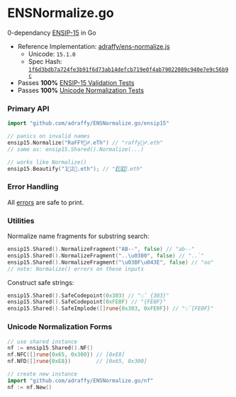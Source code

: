 # ENSNormalize.go
0-dependancy [ENSIP-15](https://docs.ens.domains/ensip/15) in Go

* Reference Implementation: [adraffy/ens-normalize.js](https://github.com/adraffy/ens-normalize.js)
	* Unicode: `15.1.0`
	* Spec Hash: [`1f6d3bdb7a724fe3b91f6d73ab14defcb719e0f4ab79022089c940e7e9c56b9c`](https://raw.githubusercontent.com/adraffy/ens-normalize.js/main/derive/output/spec.json)
* Passes **100%** [ENSIP-15 Validation Tests](./ensip15/ensip15_test.go)
* Passes **100%** [Unicode Normalization Tests](./nf/nf_test.go)

### Primary API

```go
import "github.com/adraffy/ENSNormalize.go/ensip15"

// panics on invalid names
ensip15.Normalize("RaFFY🚴‍♂️.eTh") // "raffy🚴‍♂.eth"
// same as: ensip15.Shared().Normalize(...)

// works like Normalize()
ensip15.Beautify("1⃣2⃣.eth"); // "1️⃣2️⃣.eth"
```

### Error Handling

All [errors](./ensip15/errors.go) are safe to print.

### Utilities

Normalize name fragments for substring search:

```go
ensip15.Shared().NormalizeFragment("AB--", false) // "ab--"
ensip15.Shared().NormalizeFragment("..\u0300", false) // "..̀"
ensip15.Shared().NormalizeFragment("\u03BF\u043E", false) // "οо"
// note: Normalize() errors on these inputs
```

Construct safe strings:

```go
ensip15.Shared().SafeCodepoint(0x303) // "◌̃ {303}"
ensip15.Shared().SafeCodepoint(0xFE0F) // "{FE0F}"
ensip15.Shared().SafeImplode([]rune{0x303, 0xFE0F}) // "◌̃{FE0F}"
```

### Unicode Normalization Forms

```go
// use shared instance
nf := ensip15.Shared().NF()
nf.NFC([]rune{0x65, 0x300}) // [0xE8]
nf.NFD([]rune{0xE8})        // [0x65, 0x300]

// create new instance
import "github.com/adraffy/ENSNormalize.go/nf"
nf := nf.New() 
```